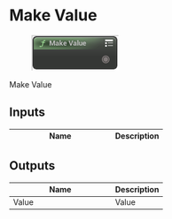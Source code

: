 # Make Value

<div align="left" data-full-width="false">

<figure><img src="make_value.png" alt=""><figcaption></figcaption></figure>

</div>

Make Value

## Inputs

<table>
<thead><tr><th width="170">Name</th><th>Description</th></tr></thead>
<tbody>
</tbody>
</table>

## Outputs

<table>
<thead><tr><th width="170">Name</th><th>Description</th></tr></thead>
<tbody>
<tr><td>Value</td><td>Value</td></tr>
</tbody>
</table>